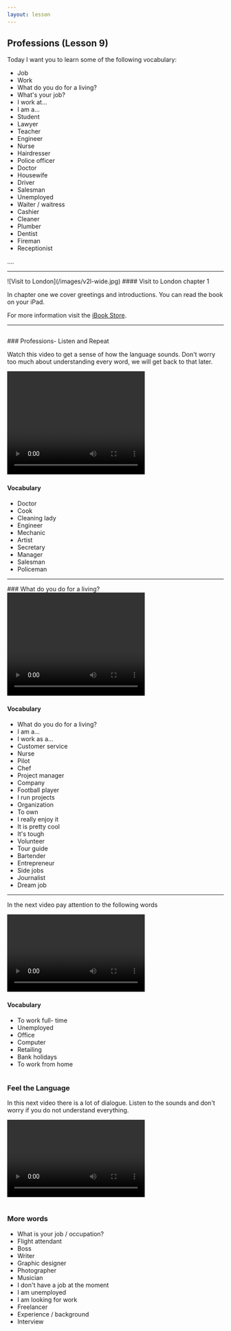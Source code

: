 ```yaml
---
layout: lesson
---
```

## Professions (Lesson 9)


Today I want you to learn some of the following vocabulary:

* Job 
* Work
* What do you do for a living?
* What's your job?
* I work at...
* I am a...
* Student 
* Lawyer
* Teacher
* Engineer
* Nurse
* Hairdresser
* Police officer
* Doctor 
* Housewife
* Driver
* Salesman
* Unemployed
* Waiter / waitress 
* Cashier
* Cleaner 
* Plumber 
* Dentist
* Fireman
* Receptionist 


….

<hr>
![Visit to London](/images/v2l-wide.jpg)
#### Visit to London chapter 1

In chapter one we cover greetings and introductions. 
You can read the book on your iPad.

For more information visit the [iBook Store](https://itunes.apple.com/us/book/portuguese-for-travelers/id568515833).

<hr>

<hr style="page-break-before:always;height:0;">
### Professions- Listen and Repeat

Watch this video to get a sense of how the language sounds. Don't worry too much about understanding every word, we will get back to that later.


<video width="320" height="240" preload="none">
    <source type="video/youtube" src="http://www.youtube.com/watch?v=PTKAwEWn9Ys" />
</video>

#### Vocabulary

* Doctor 
* Cook
* Cleaning lady
* Engineer
* Mechanic
* Artist
* Secretary
* Manager
* Salesman
* Policeman


<hr>
### What do you do for a living?

<video width="320" height="240" preload="none">
    <source type="video/youtube" src="http://www.youtube.com/watch?v=wL3CFtW8WE0" />
</video>

#### Vocabulary

* What do you do for a living?
* I am a...
* I work as a...
* Customer service 
* Nurse
* Pilot
* Chef
* Project manager
* Company
* Football player
* I run projects 
* Organization
* To own 
* I really enjoy it 
* It is pretty cool 
* It's tough 
* Volunteer
* Tour guide
* Bartender
* Entrepreneur
* Side jobs 
* Journalist
* Dream job

<hr>

In the next video pay attention to the following words


<video width="320" height="180" preload="none">
    <source type="video/youtube" src="http://www.youtube.com/watch?v=a7-ml8ULeBM&list=FLLWtwPlc7oWphbETPsP7oDg&index=467" />
</video>

#### Vocabulary

* To work full- time
* Unemployed
* Office
* Computer
* Retailing
* Bank holidays
* To work from home 


<hr style="page-break-before:always;height:0;">

### Feel the Language

In this next video there is a lot of dialogue. 
Listen to the sounds and don't worry if you do not understand everything.

<video width="320" height="180" preload="none">
    <source type="video/youtube" src="http://www.youtube.com/watch?v=DWrT3CSx1AA" />
</video>


<hr style="page-break-before:always;height:0;">

### More words


* What is your job / occupation?
* Flight attendant 
* Boss 
* Writer
* Graphic designer
* Photographer
* Musician
* I don't have a job at the moment
* I am unemployed
* I am looking for work
* Freelancer 
* Experience / background 
* Interview
 




